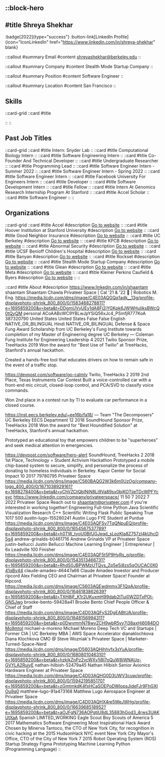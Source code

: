 ::block-hero
---
#title
Shreya Shekhar
---

:badge[2022]{type="success"}
:button-link[LinkedIn Profile]{icon="IconLinkedIn" href="https://www.linkedin.com/in/shreya-shekhar" blank}

::callout
#summary
Email
#content
shreyashekhar@berkeley.edu
::

::callout
#summary
Company
#content
Stealth Mode Startup Company
::

::callout
#summary
Position
#content
Software Engineer
::

::callout
#summary
Location
#content
San Francisco
::

## Skills
::card-grid
::card
#title

::
::

## Past Job Titles
::card-grid
::card
#title
Intern: Snyder Lab
::
::card
#title
Computational Biology Intern
::
::card
#title
Software Engineering Intern
::
::card
#title
Co-Founder And Technical Developer
::
::card
#title
Undergraduate Researcher
::
::card
#title
Programming Lead
::
::card
#title
Software Engineer Intern - Summer 2022
::
::card
#title
Software Engineer Intern - Spring 2022
::
::card
#title
Software Engineer Intern
::
::card
#title
Facebook University For Engineers Intern
::
::card
#title
Developer
::
::card
#title
Software Development Intern
::
::card
#title
Fellow
::
::card
#title
Intern At Genomics Research Internship Program At Stanford
::
::card
#title
Accel Scholar
::
::card
#title
Software Engineer
::
::

## Organizations
::card-grid
::card
#title
Accel
#description
[Go to website](accel.com)
::
::card
#title
Hoover Institution at Stanford University
#description
[Go to website](hoover.org)
::
::card
#title
Good Neighbor Insurance
#description
[Go to website](gninsurance.com)
::
::card
#title
UC Berkeley
#description
[Go to website](berkeley.edu)
::
::card
#title
KPCB
#description
[Go to website](kleinerperkins.com)
::
::card
#title
Abnormal Security
#description
[Go to website](abnormalsecurity.com)
::
::card
#title
UCSF Benioff Children's Hospital
#description
[Go to website](ucsf.edu)
::
::card
#title
Banyan
#description
[Go to website](banyanops.com)
::
::card
#title
Rockset
#description
[Go to website](rockset.com)
::
::card
#title
Stealth Mode Startup Company
#description
[Go to website](appcito.net)
::
::card
#title
Glean
#description
[Go to website](glean.com)
::
::card
#title
Meta
#description
[Go to website](meta.com)
::
::card
#title
Kleiner Perkins Caufield & Byers
#description
[Go to website](kpcb.com)
::
::

::card
#title
About
#description
https://www.linkedin.com/in/shaantam shaantam Shaantam Chawla Privateer Space | Cal '21 & '22 🐻 | Robotics M. Eng. https://media.licdn.com/dms/image/C4E03AQGQq1adk__13g/profile-displayphoto-shrink_800_800/0/1583468278811?e=1695859200&v=beta&t=DDgmUVyUEy1dA8Fi2iYGKpk6JWWHuIiksBWcQ0tQyQM personal ACoAABcWC9YBLwJpYSiQ56xJc4_PSmfjR777KoA 387320790 United States United States False False English NATIVE_OR_BILINGUAL Hindi NATIVE_OR_BILINGUAL Defense & Space Fung Award Scholarship from UC Berkeley's Fung Institute towards completion of my Master of Engineering degree UC Berkeley — Coleman Fung Institute for Engineering Leadership 4 2021 Twilio Sponsor Prize, TreeHacks 2019 Won the award for "Best Use of Twilio" at TreeHacks, Stanford's annual hackathon.

Created a hands-free tool that educates drivers on how to remain safe in the event of a traffic stop.

https://devpost.com/software/go-calmly Twilio, TreeHacks 2 2019 2nd Place, Texas Instruments Car Contest Built a voice-controlled car with a front-end mic circuit, closed-loop control, and PCA/SVD to classify voice commands.

Won 2nd place in a contest run by TI to evaluate car performance in a closed course.

https://inst.eecs.berkeley.edu/~ee16b/fa18/ — Team "The Decomposers" UC Berkeley EECS Department 12 2018 SoundHound Sponsor Prize, TreeHacks 2018 Won the award for "Best Houndified Solution" at TreeHacks, Stanford's annual hackathon.

Prototyped an educational toy that empowers children to be "superheroes" and seek medical attention in emergencies.

https://devpost.com/software/hero-alert SoundHound, TreeHacks 2 2018 1st Place, Technology + Student Activism Hackathon Prototyped a mobile chip-based system to secure, simplify, and personalize the process of donating to homeless individuals in Berkeley. Kapor Center for Social Impact 10 2017 79780795 Privateer Space https://media.licdn.com/dms/image/C560BAQG2W3k6m0UzOg/company-logo_400_400/0/1671038929161?e=1698278400&v=beta&t=yChVZCtQbINiN8Li9Va89sx0biKOTjjeTDcWPFYcsvc https://www.linkedin.com/company/privateerspace/ 11 50 7 2022 7 2022 Privateer Space Reach out to shaantam@privateer.com if you're interested in working together! Engineering Full-time Python Java Scientific Visualization Research C++ Scientific Writing Flask Public Speaking True 1017 500 austin-lugo-155280241 Austin Lugo FYE Student at Purdue https://media.licdn.com/dms/image/C4E03AQFSv7TqQNpuEQ/profile-displayphoto-shrink_800_800/0/1654567537789?e=1695859200&v=beta&t=h0TW_tyoU0BifJGJeqd_sLpzKIa8Z757zI4kUhcD5g4 andrew-grinalds-b0461716 Andrew Grinalds VP at Privateer Space justin-bellucci Justin Bellucci Machine Learning Engineer | Entrepreneur | 6x Leadville 100 Finisher https://media.licdn.com/dms/image/C4E03AQF5t5P9HyRs_g/profile-displayphoto-shrink_800_800/0/1543513466731?e=1695859200&v=beta&t=RhdS0JBPWMzUTQvs_Zp5e5i8zs5qOUCAC0X041qBv44 claude-amadeo-46447a66 Claude Amadeo Investor and Producer ripcord Alex Fielding CEO and Chairman at Privateer Space! Founder at Ripcord. https://media.licdn.com/dms/image/C5603AQEwdmmx3F1QqA/profile-displayphoto-shrink_800_800/0/1646183862639?e=1695859200&v=beta&t=TXH8jF_K1r2UKuxmH99dab2tTui0WZDTxPOt-GNSJwo brooke-bento-59428a41 Brooke Bento Chief People Officer & Chief of Staff https://media.licdn.com/dms/image/C4D03AQFyS2DgEABtUA/profile-displayphoto-shrink_800_800/0/1648156994311?e=1695859200&v=beta&t=p0DwvmmN78wyZCH9wbR5vy7j38axHi6084DOMo9mtoI michael-a-moreno Michael Moreno Deep Tech VC and Startups | Former CIA | UC Berkeley MBA | AWS Space Accelerator dianaklochkova Diana Klochkova CMO @ Steve Wozniak's Privateer Space | Marketer-Turned-Space-Nerd https://media.licdn.com/dms/image/D5603AQHihhvfx3sYuA/profile-displayphoto-shrink_800_800/0/1680801046310?e=1695859200&v=beta&t=hzkjkZnPz2vcWXv1i8I7oQuW8jWNAUq-GVYLA2RuiyE nathan-hilbish-52479a45 Nathan Hilbish Senior Avionics Hardware Engineer at Privateer Space https://media.licdn.com/dms/image/C4D03AQHG0D3UWV3cuw/profile-displayphoto-shrink_800_800/0/1594219585170?e=1695859200&v=beta&t=zGmtmkdK4fxHCaSOEPoDWlopsJideFJr9FhGXIOu9q0 matthew-lugo-91a473168 Matthew Lugo Aerospace Engineer at Privateer Space https://media.licdn.com/dms/image/C4D03AQHX4re5WeJWHg/profile-displayphoto-shrink_800_800/0/1663968518952?e=1695859200&v=beta&t=aOJFgN736AOPgtiU8dL35883hGod3_4rws3UAKUtXaA Spanish LIMITED_WORKING Eagle Scout Boy Scouts of America 5 2017 Mathematics Software Engineering Most Inspirational Hack Award Chosen by Minerva Tantoco, the CTO of New York City, for recognition in civic hacking at the 2015 HudsonHack NYC event New York City Mayor's Office, CTO of the City of New York 7 2015 Robot Operating System (ROS) Startup Strategy Figma Prototyping Machine Learning Python (Programming Language)
::
